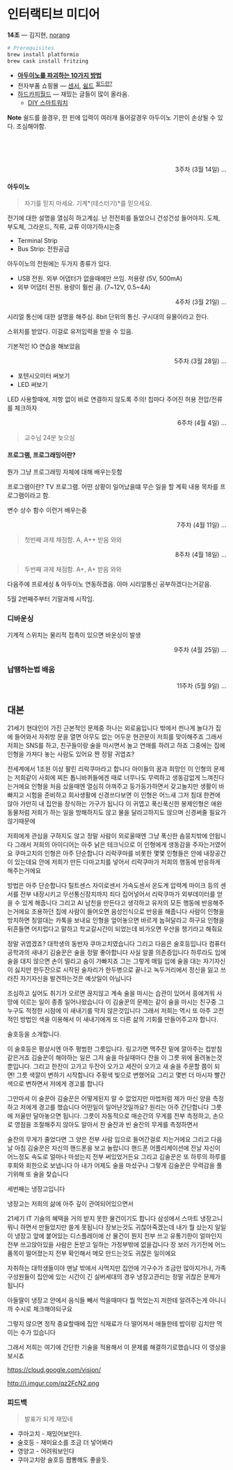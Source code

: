인터랙티브 미디어
========
**14조** ― 김지현, [norang](https://github.com/norangLemon)
```bash
# Prerequisites
brew install platformio
brew cask install fritzing
```
- **[아두이노를 파괴하는 10가지 방법](http://arduinomidi.com/xe/BlogBoard/2167)**
- 전자부품 쇼핑몰 ― [센서], [쉴드] <sup>[쉴드란?]</sup>
- [하드카피월드][hdcp] ― 재밌는 글들이 많이 올라옴.
    - [DIY 스마트워치](http://www.hardcopyworld.com/ngine/aduino/index.php/archives/376)

[센서]: http://eleparts.co.kr/front/productlist_morning.php?code=005
[쉴드]: http://eleparts.co.kr/front/productlist_morning.php?code=017031017000&listnum=&sort=&block=&gotopage=
[쉴드란?]: https://ko.wikipedia.org/wiki/%EC%95%84%EB%91%90%EC%9D%B4%EB%85%B8#.EC.89.B4.EB.93.9C
[hdcp]: http://www.hardcopyworld.com/

**Note** 쉴드를 쓸경우, 한 핀에 입력이 여러개 들어갈경우 아두이노 기판이 손상될
수 있다. 조심해야함.

<br>

<br>

<br>

<p align=right>3주차 (3월 14일) ...</p>

#### 아두이노
> 자기를 믿지 마세요. 기계*(테스터기)*를 믿으세요.

전기에 대한 설명을 열심히 하고계심. 난 전전회를 들었으니 건성건성 들어야지.
도체, 부도체, 그라운드, 직류, 교류 이야기하시는중

- Terminal Strip
- Bus Strip: 전원공급

아두이노의 전원에는 두가지 종류가 있다.
- USB 전원. 외부 어댑터가 없을때에만 쓰임. 저용량 (5V, 500mA)
- 외부 어댑터 전원. 용량이 훨씬 큼. (7~12V, 0.5~4A)

<p align=right>4주차 (3월 21일) ...</p>

시리얼 통신에 대한 설명을 해주심. 8bit 단위의 통신. 구시대의 유물이라고 한다.

스위치를 받았다. 이걸로 유저입력을 받을 수 있음.

기본적인 IO 연습을 해보았음

<p align=right>5주차 (3월 28일) ...</p>

- 포텐시오미터 써보기
- LED 써보기

LED 사용할때에, 저항 없이 바로 연결하지 않도록 주의! 칩마다 주어진 허용
전압/전류를 체크하자

<p align=right>6주차 (4월 4일) ...</p>

> 교수님 24분 늦으심

#### 프로그램, 프로그래밍이란?
뭔가 그냥 프로그래밍 자체에 대해 배우는듯함

프로그램이란? TV 프로그램. 어떤 상황이 일어났을떄 무슨 일을 할 계획 내용 목차를
프로그램이라고 함.

변수 상수 함수 이런거 배우는중

<p align=right>7주차 (4월 11일) ...</p>

> 첫번째 과제 채점함. A, A++ 받음 와와

<p align=right>8주차 (4월 18일) ...</p>

> 두번째 과제 채점함. A+, A+ 받음 와와

다음주에 프로세싱 & 아두이노 연동하겠음. 아마 시리얼통신 공부하겠다는거같음.

5월 2번째주부터 기말과제 시작임.

### 디바운싱
기계적 스위치는 물리적 접촉이 있으면 바운싱이 발생

<p align=right>9주차 (4월 25일) ...</p>

### 납땜하는법 배움

<p align=right>11주차 (5월 9일) ...</p>

대본
--------

21세기 현대인이 가진 근본적인 문제중 하나는 외로움입니다
밖에서 씐나게 놀다가 집에 들어와서 자취방 문을 열면
아무도 없는 어두운 현관문이 저희를 맞이해주죠
그래서 저희는 SNS를 하고, 친구들이랑 술을 마시면서 놀고
연애를 하려고 하죠
그중에는 집에 인형을 가져다 놓는 사람도 있어요
짠
정말 귀엽죠?

전세계에서 1조원 이상 팔린 리락쿠마라고 합니다
아이들의 꿈과 희망인 이 인형의 문제는
저희같이 사회에 찌든 톱니바퀴들에겐 때로
너무나도 무력하고 생동감없게 느껴진다는거에요
인형을 처음 샀을때엔 열심히 아껴주고 둥가둥가하면서
갖고놀지만
생활이 바빠지고 시험을 준비하고 회사생활에 신경쓰다보면
이 인형은 어느새
그저 침대 한켠에 앉아 가만히 내 집안을 장식하는 가구가 됩니다
이 귀엽고 푹신푹신한 봉제인형은 애완동물처럼 저희가 하는 일을 방해하지도 않고 물을
달라고하지도 않으며 신경써줄 필요가 않기때문에

저희에게 관심을 구하지도 않고 정말 사람이 외로울때엔 그냥 푹신한 솜뭉치밖에 안됩니다
그래서 저희의 아이디어는 아주 낡은 테크닉으로 이 인형에게 생동감을 주자는거였어요
쿠마고치의 인형은 아주 단순합니다
리락쿠마를 비롯한 몇몇 인형들은 안에 내장공간이 있는데요
안에 저희가 만든 다마고치를 넣어서 리락쿠마가 저희의 행동에 반응하게 해주는거에요

방법은 아주 단순합니다
틸트센스 자이로센서 가속도센서 온도계 압력계 마이크 등의 센서를 전부 내장시키고
무선통신장치까지 죄다 집어넣어서 리락쿠마가 외부데이터를 얻을 수 있게 해줍니다
그리고 AI 남친을 만든다고 생각하고 유저의 모든 행동에 반응해주는거에요
조용하던 집에 사람이 들어오면 음성인식으로 반응을 해줍니다
사람이 인형을 방치하면 칭얼대는 카톡을 보내요
인형을 엎어놓으면 바르게 눕혀달라고 하구요
인형을 뒤흔들면 어지럽다고 말하고
학교갈시간이 되었는데 비가오면 우산을 챙기라고 해줘요

정말 귀엽겠죠?
대학생의 동반자 쿠마고치였습니다
그리고 다음은
술호등입니다
컴퓨터공학과의 새내기 김술꾼은 술을 정말 좋아합니다
사실 알콜 의존증입니다
하루라도 입에 술을 대지 않으면 손이 떨리고 숨이 가빠지죠
그는 그렇게 매일 입에 술을 대는 자기자신이 싫지만
한두잔으로 시작된 술자리가 한두병으로 끝나고 녹두거리에서 정신을 잃고 쓰러진
자기자신을 발견하는것은 예삿일이 아닙니다

조심하고 싶어도 취기가 오르면 끊지않고 계속 술을 마시는 습관이 있어서
흥에겨워 사망에 이르는 일이 종종 일어나왔습니다
이 김술꾼의 문제는 같이 술을 마시는 친구중 그 누구도 적정한 시점에 이 새내기를 막지
않은것입니다
그래서 저희는
역시 또 아주 고전적인 방법인
색을 이용해서
이 새내기에게 또 다른 삶의 기회를 만들어주고자 합니다.

술호등을 소개합니다.

이 술호등은
평상시엔 아주 평범한 그릇입니다.
링고가면 맥주잔 밑에 깔아주는 컵받침같은거죠
김술꾼이 해야하는 일은 그저 술을 마실때마다
잔을 이 그릇 위에 올려놓는것뿐입니다.
그리고 한잔이 고가고 두잔이 오가고 세잔이 오가고 새 술을 주문할 쯤이 되면!
그릇 색깔이 변하기 시작합니다
주황색 빛으로 변했어요
그리고 몇번 더 마시자 빨간색으로 변하면서 저에게 경고를 합니다

그만마셔 이 술꾼아
김술꾼은 어떻게된지 알 수 없었지만
마법처럼 제가 마신 양을 측정하고 저에게 경고를 했습니다
어떤일이 일어난것일까요?
원리는 아주 간단합니다
그릇에 저울만 달아놓으면 됩니다.
그릇이 자동적으로 매순간의 무게를 전부 측정하고, 손으로 영점을 조절해주지 않아도
알아서 찬 술잔과 빈 술잔의 무게를 측정하면서

술잔의 무게가 줄었다면 그 양은 전부 사람 입으로 들어간걸로 치는거에요
그리고 다음날 아침 김술꾼은 자신의 핸드폰을 보고 놀랍니다
핸드폰 어플리케이션에 전날 자신이 어느정도 속도로 얼마나 마셨는지 전부 써있었거든요
그리고 김술꾼은 또 하루의 하루를 후회와 회한으로 보냅니다
아 내가 어제도 술을 마셨구나
그렇게 김술꾼은 무력감을 풀기위해 또 술을 찾습니다

세번째는 냉장고입니다

냉장고는 저희의 삶에 아주 깊이 관여되어있으면서

21세기 IT 기술의 혜택을 거의 받지 못한 물건이기도 합니다
삼성에서 스마트 냉장고니 뭐니 하면서 만들었지만 쓸게 못됩니다
장보는것도 귀찮아죽겠는데 내가 뭘 샀는지 일일이 냉장고 앞에 붙어있는 디스플레이에
산 물건이 뭔지 전부 쓰고 유통기한이 얼마인지 전부 쓰고앉아있을 사람은
돈받고 일하는 가정부밖에 없을겁니다
장 보러 가기전에 어느 품목이 떨어졌는지 전부 확인해서 메모 만드는것도 귀찮은 일이에요

자취하는 대학생들이야 맨날 밖에서 사먹지만 집안에 가구수가 조금만 많아지거나, 가족구성원들이 집안에 있는
시간이 긴 실버세대의 경우 냉장고관리는 정말 귀찮은 문제가 됩니다

아들딸이 냉장고 안에서 음식들 빼서 먹을때마다 뭘 먹었는지 저한테 알려주는게 아니니까 수시로
체크해야되구요

그렇지 않으면 정작 중요할때에 집안 식재료가 다 떨어져서 애들한테 밥이랑 김치만 먹이는 수가 있습니다

그래서 저희는 여기에 간단한 기술을 적용해서 이 문제를 해결하기로했습니다
이 영상을 보시죠

https://cloud.google.com/vision/

http://i.imgur.com/qz2FcN2.png

### 피드백

> 발표가 되게 재밌네

- 쿠마고치 - 재밌어보인다.
- 술호등 - 재미요소를 조금 더 넣어봐라
- 영양고 - 어려워보인다
- 쿠마고치랑 술호등 짬뽕해도 좋을듯.
